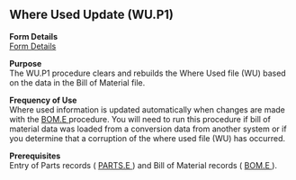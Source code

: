 ##  Where Used Update (WU.P1)

<PageHeader />

**Form Details**  
[ Form Details ](WU-P1-1/README.md)   

**Purpose**  
The WU.P1 procedure clears and rebuilds the Where Used file (WU) based on the
data in the Bill of Material file.

**Frequency of Use**  
Where used information is updated automatically when changes are made with the [ BOM.E ](../../ENG-ENTRY/BOM-E/README.md) procedure. You will need to run this procedure if bill of material data was loaded from a conversion data from another system or if you determine that a corruption of the where used file (WU) has occurred.

**Prerequisites**  
Entry of Parts records ( [ PARTS.E ](../../ENG-ENTRY/PARTS-E/README.md) ) and Bill of Material records ( [ BOM.E ](../../ENG-ENTRY/BOM-E/README.md) ). 

<badge text= "Version 8.10.57" vertical="middle" />

<PageFooter />
